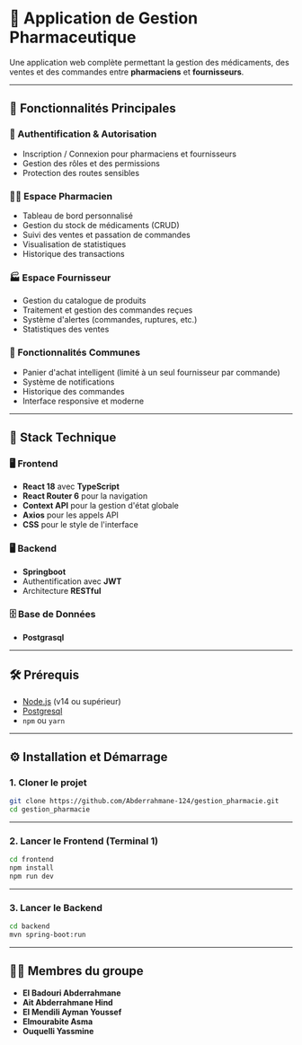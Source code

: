 # 💊 Application de Gestion Pharmaceutique

Une application web complète permettant la gestion des médicaments, des ventes et des commandes entre **pharmaciens** et **fournisseurs**.

---

## 🚀 Fonctionnalités Principales

### 🔐 Authentification & Autorisation
- Inscription / Connexion pour pharmaciens et fournisseurs
- Gestion des rôles et des permissions
- Protection des routes sensibles

### 👨‍⚕️ Espace Pharmacien
- Tableau de bord personnalisé
- Gestion du stock de médicaments (CRUD)
- Suivi des ventes et passation de commandes
- Visualisation de statistiques
- Historique des transactions

### 🏭 Espace Fournisseur
- Gestion du catalogue de produits
- Traitement et gestion des commandes reçues
- Système d'alertes (commandes, ruptures, etc.)
- Statistiques des ventes

### 🛒 Fonctionnalités Communes
- Panier d'achat intelligent (limité à un seul fournisseur par commande)
- Système de notifications
- Historique des commandes
- Interface responsive et moderne

---

## 🧰 Stack Technique

### 🖥 Frontend
- **React 18** avec **TypeScript**
- **React Router 6** pour la navigation
- **Context API** pour la gestion d'état globale
- **Axios** pour les appels API
- **CSS** pour le style de l'interface

### 🖥 Backend
- **Springboot** 
- Authentification avec **JWT**
- Architecture **RESTful**

### 🗄 Base de Données
- **Postgrasql**

---

## 🛠 Prérequis

- [Node.js](https://nodejs.org/) (v14 ou supérieur)
- [Postgresql](https://www.postgresql.com/)
- `npm` ou `yarn`

---

## ⚙️ Installation et Démarrage

### 1. Cloner le projet

```bash
git clone https://github.com/Abderrahmane-124/gestion_pharmacie.git
cd gestion_pharmacie
```

---

### 2. Lancer le Frontend (Terminal 1)

```bash
cd frontend
npm install
npm run dev
```

---

### 3. Lancer le Backend

```bash
cd backend
mvn spring-boot:run
```


---



## 👨‍🎓 Membres du groupe

- **El Badouri Abderrahmane**
- **Ait Abderrahmane Hind**
- **El Mendili Ayman Youssef**
- **Elmourabite Asma**
- **Ouquelli Yassmine**



